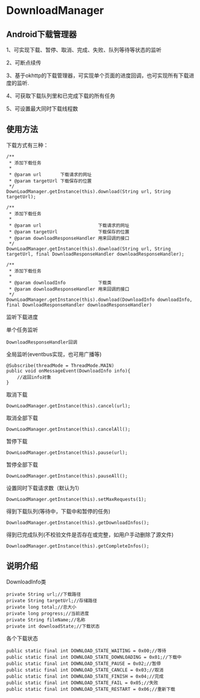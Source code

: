 # DownloadManager
## Android下载管理器

1、可实现下载、暂停、取消、完成、失败、队列等待等状态的监听

2、可断点续传

3、基于okhttp的下载管理器，可实现单个页面的进度回调，也可实现所有下载进度的监听.

4、可获取下载队列里和已完成下载的所有任务

5、可设置最大同时下载线程数

## 使用方法
下载方式有三种：

    /**
     * 添加下载任务
     *
     * @param url       下载请求的网址
     * @param targetUrl 下载保存的位置
     */
    DownLoadManager.getInstance(this).download(String url, String targetUrl);
    
    /**
     * 添加下载任务
     *
     * @param url                     下载请求的网址
     * @param targetUrl               下载保存的位置
     * @param downloadResponseHandler 用来回调的接口
     */
    DownLoadManager.getInstance(this).download(String url, String targetUrl, final DownloadResponseHandler downloadResponseHandler);
    
    /**
     * 添加下载任务
     *
     * @param downloadInfo            下载类
     * @param downloadResponseHandler 用来回调的接口
     */
    DownLoadManager.getInstance(this).download(DownloadInfo downloadInfo, final DownloadResponseHandler downloadResponseHandler)
        
监听下载进度

单个任务监听

    DownloadResponseHandler回调

全局监听(eventbus实现，也可用广播等)

    @Subscribe(threadMode = ThreadMode.MAIN)
    public void onMessageEvent(DownloadInfo info){
        //返回info对象
    }
    
取消下载

    DownLoadManager.getInstance(this).cancel(url);
    
取消全部下载

    DownLoadManager.getInstance(this).cancelAll();
    
    
暂停下载

    DownLoadManager.getInstance(this).pause(url);
    
暂停全部下载

    DownLoadManager.getInstance(this).pauseAll();
    
设置同时下载请求数（默认为1）

    DownLoadManager.getInstance(this).setMaxRequests(1);

得到下载队列(等待中，下载中和暂停的任务)

    DownloadManager.getInstance(this).getDownloadInfos();

得到已完成队列(不校验文件是否存在或完整，如用户手动删除了源文件)

    DownloadManager.getInstance(this).getCompleteInfos();
    
## 说明介绍

DownloadInfo类

    private String url;//下载路径
    private String targetUrl;//存储路径
    private long total;//总大小
    private long progress;//当前进度
    private String fileName;//名称
    private int downloadState;//下载状态
   
各个下载状态

    public static final int DOWNLOAD_STATE_WAITING = 0x00;//等待
    public static final int DOWNLOAD_STATE_DOWNLOADING = 0x01;//下载中
    public static final int DOWNLOAD_STATE_PAUSE = 0x02;//暂停
    public static final int DOWNLOAD_STATE_CANCLE = 0x03;//取消
    public static final int DOWNLOAD_STATE_FINISH = 0x04;//完成
    public static final int DOWNLOAD_STATE_FAIL = 0x05;//失败
    public static final int DOWNLOAD_STATE_RESTART = 0x06;//重新下载
